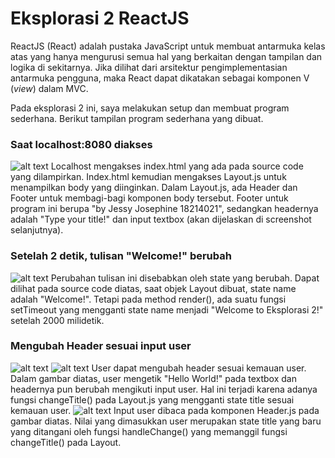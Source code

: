 # Eksplorasi 2 ReactJS

ReactJS (React) adalah pustaka JavaScript untuk membuat antarmuka kelas atas yang hanya mengurusi semua hal yang berkaitan dengan tampilan dan logika di sekitarnya. Jika dilihat dari arsitektur pengimplementasian antarmuka pengguna, maka React dapat dikatakan sebagai komponen V (*view*) dalam MVC. 

Pada eksplorasi 2 ini, saya melakukan setup dan membuat program sederhana. Berikut tampilan program sederhana yang dibuat.

### Saat localhost:8080 diakses
![alt text](https://raw.githubusercontent.com/jessyjosephine/rekrutmen-labpro/master/pics/Screenshot%202016-05-29%2010.32.35.png "Sc 1")
Localhost mengakses index.html yang ada pada source code yang dilampirkan. Index.html kemudian mengakses Layout.js untuk menampilkan body yang diinginkan. Dalam Layout.js, ada Header dan Footer untuk membagi-bagi komponen body tersebut. Footer untuk program ini berupa "by Jessy Josephine 18214021", sedangkan headernya adalah "Type your title!" dan input textbox (akan dijelaskan di screenshot selanjutnya).

### Setelah 2 detik, tulisan "Welcome!" berubah
![alt text](https://raw.githubusercontent.com/jessyjosephine/rekrutmen-labpro/master/pics/Screenshot%202016-05-29%2010.32.36.png "Sc 2")
Perubahan tulisan ini disebabkan oleh state yang berubah. Dapat dilihat pada source code diatas, saat objek Layout dibuat, state name adalah "Welcome!". Tetapi pada method render(), ada suatu fungsi setTimeout yang mengganti state name menjadi "Welcome to Eksplorasi 2!" setelah 2000 milidetik.

### Mengubah Header sesuai input user
![alt text](https://raw.githubusercontent.com/jessyjosephine/rekrutmen-labpro/master/pics/Screenshot%202016-05-29%2011.00.15.png "Sc 3")
![alt text](https://raw.githubusercontent.com/jessyjosephine/rekrutmen-labpro/master/pics/Screenshot%202016-05-29%2011.00.29.png "Sc 4")
User dapat mengubah header sesuai kemauan user. Dalam gambar diatas, user mengetik "Hello World!" pada textbox dan headernya pun berubah mengikuti input user. Hal ini terjadi karena adanya fungsi changeTitle() pada Layout.js yang mengganti state title sesuai kemauan user.
![alt text](https://raw.githubusercontent.com/jessyjosephine/rekrutmen-labpro/master/pics/Screenshot%202016-05-29%2011.01.04.png "Sc 5")
Input user dibaca pada komponen Header.js pada gambar diatas. Nilai yang dimasukkan user merupakan state title yang baru yang ditangani oleh fungsi handleChange() yang memanggil fungsi changeTitle() pada Layout.